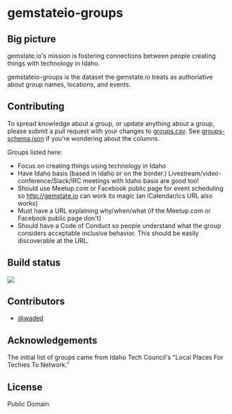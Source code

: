 # gemstateio-groups

## Big picture

gemstate.io's mission is fostering connections between people creating things with technology in Idaho.

gemstateio-groups is the dataset the gemstate.io treats as authoriative about group names, locations, and events.

## Contributing

To spread knowledge about a group, or update anything about a group, please submit a pull request with your changes to [groups.csv](https://github.com/waded/gemstateio-groups/blob/master/groups.csv). See [groups-schema.json](https://github.com/waded/gemstateio-groups/blob/master/groups-schema.json) if you're wondering about the columns.

Groups listed here:

- Focus on creating things using technology in Idaho
- Have Idaho basis (based in Idaho or on the border.) Livestream/video-conference/Slack/IRC meetings with Idaho basis are good too!
- Should use Meetup.com or Facebook public page for event scheduling so http://gemstate.io can work its magic (an iCalendar/ics URL also works)
- Must have a URL explaining why/when/what (if the Meetup.com or Facebook public page don't)
- Should have a Code of Conduct so people understand what the group considers acceptable inclusive behavior. This should be easily discoverable at the URL.

## Build status

[![](https://circleci.com/gh/waded/gemstateio-groups.png?style=shield)](https://circleci.com/gh/waded/gemstateio-groups)

## Contributors
- [@waded](https://github.com/waded)

## Acknowledgements
The initial list of groups came from Idaho Tech Council's "Local Places For Techies To Network."

## License
Public Domain
